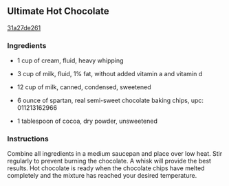 ## Ultimate Hot Chocolate

[31a27de261](http://www.food.com/recipe/ultimate-hot-chocolate-344778)

### Ingredients

 - 1 cup of cream, fluid, heavy whipping

 - 3 cup of milk, fluid, 1% fat, without added vitamin a and vitamin d

 - 12 cup of milk, canned, condensed, sweetened

 - 6 ounce of spartan, real semi-sweet chocolate baking chips, upc: 011213162966

 - 1 tablespoon of cocoa, dry powder, unsweetened

### Instructions

Combine all ingredients in a medium saucepan and place over low heat. Stir regularly to prevent burning the chocolate. A whisk will provide the best results. Hot chocolate is ready when the chocolate chips have melted completely and the mixture has reached your desired temperature.